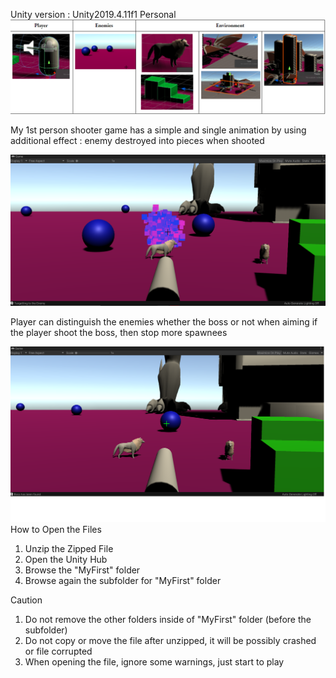 Unity version : Unity2019.4.11f1 Personal <DX11>
![alt text](https://github.com/engantung/UNITY/blob/main/1st%20Person%20Shooter/Figure.png?raw=true)

My 1st person shooter game has a simple and single animation by using additional effect : 
enemy destroyed into pieces when shooted

![alt text](https://github.com/engantung/UNITY/blob/main/1st%20Person%20Shooter/Figure%202.png?raw=true)

Player can distinguish the enemies whether the boss or not when aiming
if the player shoot the boss, then stop more spawnees 

![alt text](https://github.com/engantung/UNITY/blob/main/1st%20Person%20Shooter/Figure%201.png?raw=true)
How to Open the Files  
1. Unzip the Zipped File
2. Open the Unity Hub
3. Browse the "MyFirst" folder
4. Browse again the subfolder for "MyFirst" folder

Caution
1. Do not remove the other folders inside of "MyFirst" folder (before the subfolder)
2. Do not copy or move the file after unzipped, it will be possibly crashed or file corrupted
3. When opening the file, ignore some warnings, just start to play 
